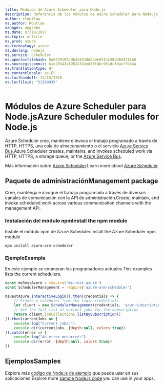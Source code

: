 ```yaml
---
title: Módulos de Azure Scheduler para Node.js
description: Referencia de los módulos de Azure Scheduler para Node.js
author: rloutlaw
ms.author: ROutlaw
manager: angrobe
ms.date: 07/18/2017
ms.topic: article
ms.prod: azure
ms.technology: azure
ms.devlang: nodejs
ms.service: Scheduler
ms.openlocfilehash: 9a842919fddb3d6448d5a4e951dc58dd0d3211e0
ms.sourcegitcommit: b1e29342a19524f43ed70f4bc961dcfdacffb14a
ms.translationtype: HT
ms.contentlocale: es-ES
ms.lasthandoff: 11/15/2018
ms.locfileid: "51399039"
---
```

# <a name="azure-scheduler-modules-for-nodejs"></a><span data-ttu-id="18c1c-103">Módulos de Azure Scheduler para Node.js</span><span class="sxs-lookup"><span data-stu-id="18c1c-103">Azure Scheduler modules for Node.js</span></span>

<span data-ttu-id="18c1c-104">Azure Scheduler crea, mantiene e invoca el trabajo programado a través de HTTP, HTTPS, una cola de almacenamiento o el servicio [Azure Service Bus](/azure/service-bus-messaging/service-bus-messaging-overview).</span><span class="sxs-lookup"><span data-stu-id="18c1c-104">Azure Scheduler creates, maintains, and invokes scheduled work via HTTP, HTTPS, a storage queue, or the [Azure Service Bus](/azure/service-bus-messaging/service-bus-messaging-overview).</span></span>

<span data-ttu-id="18c1c-105">Más información sobre [Azure Scheduler](/azure/scheduler/scheduler-intro).</span><span class="sxs-lookup"><span data-stu-id="18c1c-105">Learn more about [Azure Scheduler](/azure/scheduler/scheduler-intro).</span></span>

## <a name="management-package"></a><span data-ttu-id="18c1c-106">Paquete de administración</span><span class="sxs-lookup"><span data-stu-id="18c1c-106">Management package</span></span>

<span data-ttu-id="18c1c-107">Cree, mantenga e invoque el trabajo programado a través de diversos canales de comunicación con la API de administración.</span><span class="sxs-lookup"><span data-stu-id="18c1c-107">Create, maintain, and invoke scheduled work across various communication channels with the management API.</span></span>

### <a name="install-the-npm-module"></a><span data-ttu-id="18c1c-108">Instalación del módulo npm</span><span class="sxs-lookup"><span data-stu-id="18c1c-108">Install the npm module</span></span>

<span data-ttu-id="18c1c-109">Instale el módulo npm de Azure Scheduler.</span><span class="sxs-lookup"><span data-stu-id="18c1c-109">Install the Azure Scheduler npm module</span></span>

```bash
npm install azure-arm-scheduler
```

### <a name="example"></a><span data-ttu-id="18c1c-110">Ejemplo</span><span class="sxs-lookup"><span data-stu-id="18c1c-110">Example</span></span>

<span data-ttu-id="18c1c-111">En este ejemplo se enumeran los programadores actuales.</span><span class="sxs-lookup"><span data-stu-id="18c1c-111">This examples lists the current schedulers.</span></span>

```javascript
const msRestAzure = require('ms-rest-azure')
const SchedulerManagement = require('azure-arm-scheduler')

msRestAzure.interactiveLogin().then(credentials => {
    // Create a scheduler from the login credentials
    let client = new SchedulerManagement(credentials, 'your-subscription-id')
    // Get the full list of current jobs for the subscription
    return client.jobCollections.listBySubscription()
}).then(currentJobs => {
    console.log("Current jobs:")
    console.dir(currentJobs, {depth:null, colors:true})
}).catch(error => {
    console.log("An error occurred:")
    console.dir(error, {depth:null, colors:true})
})
```

## <a name="samples"></a><span data-ttu-id="18c1c-112">Ejemplos</span><span class="sxs-lookup"><span data-stu-id="18c1c-112">Samples</span></span>

<span data-ttu-id="18c1c-113">Explore más [código de Node.js de ejemplo](https://azure.microsoft.com/resources/samples/?platform=nodejs) que puede usar en sus aplicaciones.</span><span class="sxs-lookup"><span data-stu-id="18c1c-113">Explore more [sample Node.js code](https://azure.microsoft.com/resources/samples/?platform=nodejs) you can use in your apps.</span></span>
